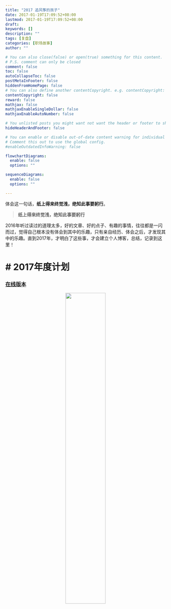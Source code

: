 ```yaml
---
title: "2017 追风筝的孩子"
date: 2017-01-19T17:09:52+08:00
lastmod: 2017-01-19T17:09:52+08:00
draft: 
keywords: []
description: ""
tags: [复盘]
categories: [职场故事]
author: ""

# You can also close(false) or open(true) something for this content.
# P.S. comment can only be closed
comment: false
toc: false
autoCollapseToc: false
postMetaInFooter: false
hiddenFromHomePage: false
# You can also define another contentCopyright. e.g. contentCopyright: "This is another copyright."
contentCopyright: false
reward: false
mathjax: false
mathjaxEnableSingleDollar: false
mathjaxEnableAutoNumber: false

# You unlisted posts you might want not want the header or footer to show
hideHeaderAndFooter: false

# You can enable or disable out-of-date content warning for individual post.
# Comment this out to use the global config.
#enableOutdatedInfoWarning: false

flowchartDiagrams:
  enable: false
  options: ""

sequenceDiagrams: 
  enable: false
  options: ""

---
```


体会这一句话，**纸上得来终觉浅，绝知此事要躬行**。

<!--more-->

> **纸上得来终觉浅，绝知此事要躬行**

2016年听过读过的道理太多，好的文章、好的点子、有趣的事情，往往都是一闪而过，觉得自己根本没有体会到其中的乐趣，只有亲自经历、体会之后，才发现其中的乐趣。直到2017年，才明白了这些事，才会建立个人博客，总结，记录到这里！

# # 2017年度计划

### [在线版本](https://www.processon.com/embed/5a49dc1ae4b0be852db5dd81)

<center><img src="https://cdn.jsdelivr.net/gh/mikezhaoiot/picx-images-hosting@master/20240112/2017-年度计划.1diph12djni8.webp" width="50%" /></center>
